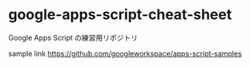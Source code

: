 # google-apps-script-cheat-sheet
Google Apps Script の練習用リポジトリ

sample link
https://github.com/googleworkspace/apps-script-samples
